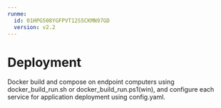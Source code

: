 ```yaml
---
runme:
  id: 01HPG508YGFPVT12S5CKMN97GD
  version: v2.2
---
```


# Deployment

Docker build and compose on endpoint computers using docker_build_run.sh or docker_build_run.ps1(win), and configure each service for application deployment using config.yaml.
